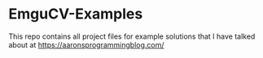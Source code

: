 # EmguCV-Examples
This repo contains all project files for example solutions that I have talked about at https://aaronsprogrammingblog.com/
